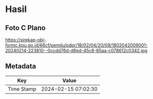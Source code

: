 # Hasil

## Foto C Plano

https://sirekap-obj-formc.kpu.go.id/66cf/pemilu/pdpr/18/02/04/20/09/1802042009001-20240214-223810--0ccdd76d-d6ed-45c8-85aa-c078612c0342.jpg


## Metadata

| Key        | Value               |
| ---------- | ------------------- |
| Time Stamp | 2024-02-15 07:02:30 |



